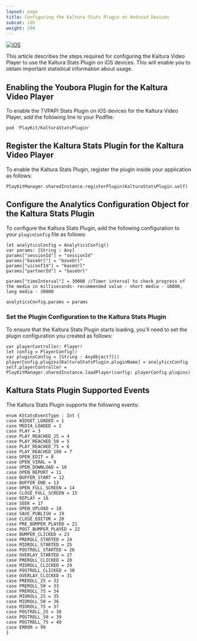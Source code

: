 ```yaml
---
layout: page
title: Configuring the Kaltura Stats Plugin on Android Devices
subcat: iOS
weight: 294
---
```


[![iOS](https://img.shields.io/badge/iOS-Supported-green.svg)](https://github.com/kaltura/player-sdk-native-ios) 

This article describes the steps required for configuring the Kaltura Video Player to use the Kaltura Stats Plugin on iOS devices. This will enable you to obtain important statistical information about usage.

## Enabling the Youbora Plugin for the Kaltura Video Player  

To enable the TVPAPI Stats Plugin on iOS devices for the Kaltura Video Player, add the following line to your Podfile: 

```
pod 'PlayKit/KalturaStatsPlugin'
```

## Register the Kaltura Stats Plugin for the Kaltura Video Player  

To enable the Kaltura Stats Plugin, register the plugin inside your application as follows:

```
PlayKitManager.sharedInstance.registerPlugin(KalturaStatsPlugin.self)
```

## Configure the Analytics Configuration Object for the Kaltura Stats Plugin  

To configure the Kaltura Stats Plugin, add the following configuration to your `pluginConfig` file as follows:

```
let analyticsConfig = AnalyticsConfig()
var params: [String : Any]
params["sessionId"] = "sessionId"
params["baseUrl"] = "baseUrl" 
params["uiconfId"] = "baseUrl" 
params["partnerId"] = "baseUrl" 

params["timeInterval"] = 30000 //Timer interval to check progress of the media in milliseconds- recommended value - short media - 10000, long media - 30000

analyticsConfig.params = params
```

### Set the Plugin Configuration to the Kaltura Stats Plugin  

To ensure that the Kaltura Stats Plugin starts loading, you'll need to set the plugin configuration you created as follows:

```
var playerController: Player!
let config = PlayerConfig()
var pluginsConfig = [String : AnyObject?]()
playerConfig.plugins[KalturaStatsPlugin.pluginName] = analyticsConfig
self.playerController = PlayKitManager.sharedInstance.loadPlayer(config: playerConfig.plugins)
```

## Kaltura Stats Plugin Supported Events  

The Kaltura Stats Plugin supports the following events:

```
enum KStatsEventType : Int {
case WIDGET_LOADED = 1
case MEDIA_LOADED = 2
case PLAY = 3
case PLAY_REACHED_25 = 4
case PLAY_REACHED_50 = 5
case PLAY_REACHED_75 = 6
case PLAY_REACHED_100 = 7
case OPEN_EDIT = 8
case OPEN_VIRAL = 9
case OPEN_DOWNLOAD = 10
case OPEN_REPORT = 11
case BUFFER_START = 12
case BUFFER_END = 13
case OPEN_FULL_SCREEN = 14
case CLOSE_FULL_SCREEN = 15
case REPLAY = 16
case SEEK = 17
case OPEN_UPLOAD = 18
case SAVE_PUBLISH = 19
case CLOSE_EDITOR = 20
case PRE_BUMPER_PLAYED = 21
case POST_BUMPER_PLAYED = 22
case BUMPER_CLICKED = 23
case PREROLL_STARTED = 24
case MIDROLL_STARTED = 25
case POSTROLL_STARTED = 26
case OVERLAY_STARTED = 27
case PREROLL_CLICKED = 28
case MIDROLL_CLICKED = 29
case POSTROLL_CLICKED = 30
case OVERLAY_CLICKED = 31
case PREROLL_25 = 32
case PREROLL_50 = 33
case PREROLL_75 = 34
case MIDROLL_25 = 35
case MIDROLL_50 = 36
case MIDROLL_75 = 37
case POSTROLL_25 = 38
case POSTROLL_50 = 39
case POSTROLL_75 = 40
case ERROR = 99
}

```




